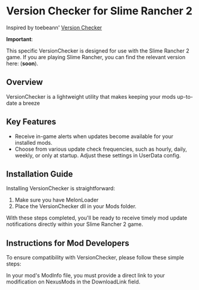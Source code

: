 # Version Checker for Slime Rancher 2

Inspired by toebeann' [Version Checker](https://www.nexusmods.com/subnautica/mods/467)



**Important**: 

This specific VersionChecker is designed for use with the Slime Rancher 2 game. If you are playing Slime Rancher, you can find the relevant version here: (**soon**).

## Overview

VersionChecker is a lightweight utility that makes keeping your mods up-to-date a breeze

## Key Features

- Receive in-game alerts when updates become available for your installed mods.
- Choose from various update check frequencies, such as hourly, daily, weekly, or only at startup. Adjust these settings in UserData config.

## Installation Guide

Installing VersionChecker is straightforward:

1. Make sure you have MelonLoader
2. Place the VersionChecker dll in your Mods folder.

With these steps completed, you'll be ready to receive timely mod update notifications directly within your Slime Rancher 2 game.

## Instructions for Mod Developers

To ensure compatibility with VersionChecker, please follow these simple steps:

In your mod's ModInfo file, you must provide a direct link to your modification on NexusMods in the DownloadLink field.
